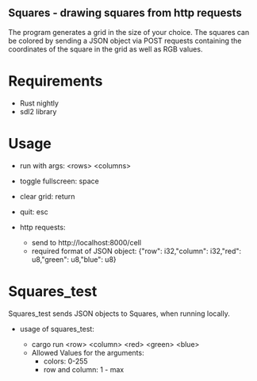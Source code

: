 ## Squares - drawing squares from http requests

The program generates a grid in the size of your choice. The squares can be colored
by sending a JSON object via POST requests containing the coordinates of the square
in the grid as well as RGB values.

# Requirements
- Rust nightly
- sdl2 library

# Usage
- run with args: \<rows\> \<columns\>
- toggle fullscreen: space
- clear grid: return
- quit: esc

- http requests:
  - send to http://localhost:8000/cell
  - required format of JSON object: {"row": i32,"column": i32,"red": u8,"green": u8,"blue": u8}

# Squares_test
Squares_test sends JSON objects to Squares, when running locally.
- usage of squares_test:

  - cargo run \<row\> \<column\> \<red\> \<green\> \<blue\>
  - Allowed Values for the arguments:
    - colors: 0-255
    - row and column: 1 - max
